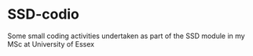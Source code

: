 # SSD-codio
Some small coding activities undertaken as part of the SSD module in my MSc at University of Essex
